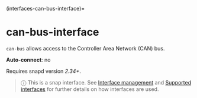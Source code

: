 (interfaces-can-bus-interface)=
# can-bus-interface

`can-bus` allows access to the Controller Area Network (CAN) bus.

**Auto-connect**: no

Requires snapd version _2.34+_.

> ⓘ  This is a snap interface. See [Interface management](/) and [Supported interfaces](/interfaces/index) for further details on how interfaces are used.


